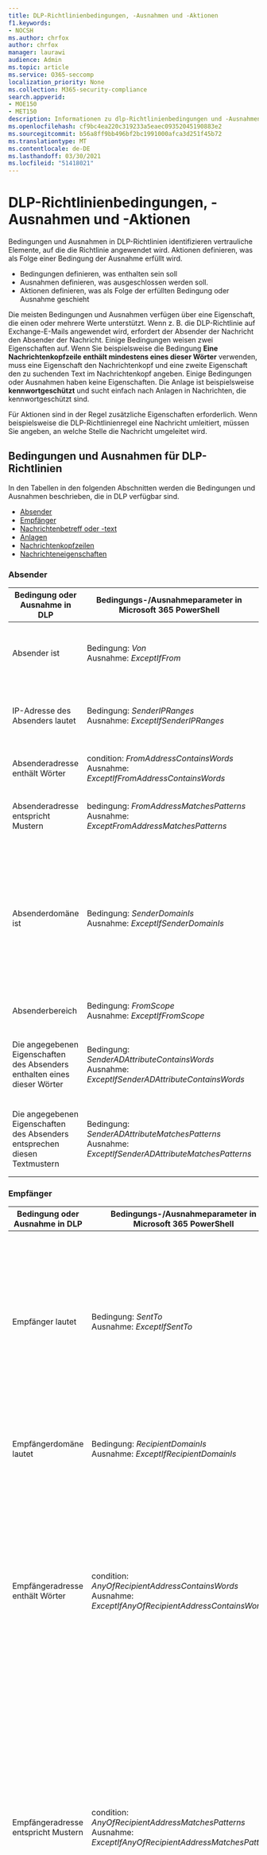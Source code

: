 ```yaml
---
title: DLP-Richtlinienbedingungen, -Ausnahmen und -Aktionen
f1.keywords:
- NOCSH
ms.author: chrfox
author: chrfox
manager: laurawi
audience: Admin
ms.topic: article
ms.service: O365-seccomp
localization_priority: None
ms.collection: M365-security-compliance
search.appverid:
- MOE150
- MET150
description: Informationen zu dlp-Richtlinienbedingungen und -Ausnahmen
ms.openlocfilehash: cf9bc4ea220c319233a5eaec09352045190883e2
ms.sourcegitcommit: b56a8ff9bb496bf2bc1991000afca3d251f45b72
ms.translationtype: MT
ms.contentlocale: de-DE
ms.lasthandoff: 03/30/2021
ms.locfileid: "51418021"
---
```

# <a name="dlp-policy-conditions-exceptions-and-actions"></a>DLP-Richtlinienbedingungen, -Ausnahmen und -Aktionen

Bedingungen und Ausnahmen in DLP-Richtlinien identifizieren vertrauliche Elemente, auf die die Richtlinie angewendet wird. Aktionen definieren, was als Folge einer Bedingung der Ausnahme erfüllt wird.

- Bedingungen definieren, was enthalten sein soll
- Ausnahmen definieren, was ausgeschlossen werden soll.
- Aktionen definieren, was als Folge der erfüllten Bedingung oder Ausnahme geschieht
 
Die meisten Bedingungen und Ausnahmen verfügen über eine Eigenschaft, die einen oder mehrere Werte unterstützt. Wenn z. B. die DLP-Richtlinie auf  Exchange-E-Mails angewendet wird, erfordert der Absender der Nachricht den Absender der Nachricht. Einige Bedingungen weisen zwei Eigenschaften auf. Wenn Sie beispielsweise die Bedingung **Eine Nachrichtenkopfzeile enthält mindestens eines dieser Wörter** verwenden, muss eine Eigenschaft den Nachrichtenkopf und eine zweite Eigenschaft den zu suchenden Text im Nachrichtenkopf angeben. Einige Bedingungen oder Ausnahmen haben keine Eigenschaften. Die Anlage ist beispielsweise **kennwortgeschützt** und sucht einfach nach Anlagen in Nachrichten, die kennwortgeschützt sind.

Für Aktionen sind in der Regel zusätzliche Eigenschaften erforderlich. Wenn beispielsweise die DLP-Richtlinienregel eine Nachricht umleitiert, müssen Sie angeben, an welche Stelle die Nachricht umgeleitet wird. 
<!-- Some actions have multiple properties that are available or required. For example, when the rule adds a header field to the message header, you need to specify both the name and value of the header. When the rule adds a disclaimer to messages, you need to specify the disclaimer text, but you can also specify where to insert the text, or what to do if the disclaimer can't be added to the message. Typically, you can configure multiple actions in a rule, but some actions are exclusive. For example, one rule can't reject and redirect the same message.-->

## <a name="conditions-and-exceptions-for-dlp-policies"></a>Bedingungen und Ausnahmen für DLP-Richtlinien

In den Tabellen in den folgenden Abschnitten werden die Bedingungen und Ausnahmen beschrieben, die in DLP verfügbar sind.

- [Absender](#senders)
- [Empfänger](#recipients)
- [Nachrichtenbetreff oder -text](#message-subject-or-body)
- [Anlagen](#attachments)
- [Nachrichtenkopfzeilen](#message-headers)
- [Nachrichteneigenschaften](#message-properties)

### <a name="senders"></a>Absender


|**Bedingung oder Ausnahme in DLP**  |**Bedingungs-/Ausnahmeparameter in Microsoft 365 PowerShell** |**Eigenschaftstyp**  |**description**|
|---------|---------|---------|---------|
|Absender ist |Bedingung: *Von* <br/> Ausnahme: *ExceptIfFrom*      |Addresses |     Nachrichten, die von den angegebenen Postfächern, E-Mail-Benutzern, E-Mail-Kontakten oder Microsoft 365-Gruppen in der Organisation gesendet werden.|
|IP-Adresse des Absenders lautet     |Bedingung: *SenderIPRanges*<br/> Ausnahme: *ExceptIfSenderIPRanges*         |  IPAddressRanges       | Nachrichten, in denen die IP-Adresse des Absenders der angegebenen IP-Adresse entsprecht oder innerhalb des angegebenen IP-Adressbereichs liegt.       |
|Absenderadresse enthält Wörter   | condition: *FromAddressContainsWords* <br/> Ausnahme: *ExceptIfFromAddressContainsWords*        |   Words      |   Nachrichten, die die angegebenen Wörter in der E-Mail-Adresse des Absenders enthalten.|
| Absenderadresse entspricht Mustern    | bedingung: *FromAddressMatchesPatterns* <br/> Ausnahme: *ExceptFromAddressMatchesPatterns*       |      Muster   |  Nachrichten, bei denen die E-Mail-Adresse des Absenders Textmuster enthält, die mit dem angegebenen regulären Ausdruck übereinstimmen.  |
|Absenderdomäne ist  |  Bedingung: *SenderDomainIs* <br/> Ausnahme: *ExceptIfSenderDomainIs*       |DomainName         |     Nachrichten, bei denen die Domäne der E-Mail-Adresse des Absenders dem angegebenen Wert entspricht. Wenn Sie Absenderdomänen  suchen müssen, die die angegebene Domäne enthalten (z. B. eine beliebige Unterdomäne einer Domäne), verwenden Sie **die** Bedingung Absenderadresse entspricht (*FromAddressMatchesPatterns*) und geben Sie die Domäne mit der Syntax " \. domain \. com$" an.    |
|Absenderbereich    | Bedingung: *FromScope* <br/> Ausnahme: *ExceptIfFromScope*    | UserScopeFrom    |    Nachrichten, die von internen oder externen Absendern gesendet werden.    |
|Die angegebenen Eigenschaften des Absenders enthalten eines dieser Wörter|Bedingung: *SenderADAttributeContainsWords* <br/> Ausnahme: *ExceptIfSenderADAttributeContainsWords*|First-Eigenschaft: `ADAttribute` <p> Zweite Eigenschaft: `Words`|Nachrichten, bei denen das angegebene Active DirectoryAttribut des Absenders eines der angegebenen Wörter enthält.|
|Die angegebenen Eigenschaften des Absenders entsprechen diesen Textmustern|Bedingung: *SenderADAttributeMatchesPatterns* <br/> Ausnahme: *ExceptIfSenderADAttributeMatchesPatterns*|First-Eigenschaft: `ADAttribute` <p> Zweite Eigenschaft: `Patterns`|Nachrichten, bei denen das angegebene Active Directory-Attribut des Absenders Textmuster enthält, die mit dem angegebenen regulären Ausdruck übereinstimmen.|

### <a name="recipients"></a>Empfänger

|**Bedingung oder Ausnahme in DLP**| **Bedingungs-/Ausnahmeparameter in Microsoft 365 PowerShell** |    **Eigenschaftstyp** | **description**|
|---------|---------|---------|---------|
|Empfänger lautet|  Bedingung: *SentTo* <br/> Ausnahme: *ExceptIfSentTo* | Addresses | Nachrichten, bei denen es sich bei einem der Empfänger um das angegebene Postfach, den E-Mail-Benutzer oder den E-Mail-Kontakt in der Organisation handelt. Die Empfänger können in den Feldern **To**, **Cc** oder **Bcc** der Nachricht angegeben werden.  |
|Empfängerdomäne lautet|   Bedingung: *RecipientDomainIs* <br/> Ausnahme: *ExceptIfRecipientDomainIs* |   DomainName |    Nachrichten, bei denen die Domäne der E-Mail-Adresse des Empfängers dem angegebenen Wert entspricht.|
|Empfängeradresse enthält Wörter|  condition: *AnyOfRecipientAddressContainsWords* <br/> Ausnahme: *ExceptIfAnyOfRecipientAddressContainsWords*|  Words|  Nachrichten, die die angegebenen Wörter in der E-Mail-Adresse des Empfängers enthalten. <br/>**Hinweis**: Diese Bedingung berücksichtigt keine Nachrichten, die an Proxyadressen des Empfängers gesendet werden. Es werden nur Nachrichten berücksichtigt, die an die primäre E-Mail-Adresse des Empfängers gesendet werden.|
|Empfängeradresse entspricht Mustern| condition: *AnyOfRecipientAddressMatchesPatterns* <br/> Ausnahme: *ExceptIfAnyOfRecipientAddressMatchesPatterns*| Muster    |Nachrichten, bei denen die E-Mail-Adresse des Empfängers Textmuster enthält, die mit dem angegebenen regulären Ausdruck übereinstimmen. <br/> **Hinweis**: Diese Bedingung berücksichtigt keine Nachrichten, die an Proxyadressen des Empfängers gesendet werden. Es werden nur Nachrichten berücksichtigt, die an die primäre E-Mail-Adresse des Empfängers gesendet werden.|
|An Mitglied von gesendet| Bedingung: *SentToMemberOf* <br/> Ausnahme: *ExceptIfSentToMemberOf*|  Addresses|  Nachrichten, die Empfänger enthalten, die Mitglied der angegebenen Verteilergruppe, E-Mail-aktivierten Sicherheitsgruppe oder Microsoft 365-Gruppe sind. Die Gruppe kann in den Feldern **To**, **Cc** oder **Bcc** der Nachricht sein.|

### <a name="message-subject-or-body"></a>Nachrichtenbetreff oder -text

|**Bedingung oder Ausnahme in DLP** | **Bedingungs-/Ausnahmeparameter in Microsoft 365 PowerShell** |**Eigenschaftstyp**| **description**|
|---------|---------|---------|---------|
|Betreff enthält Wörter oder Ausdrücke| Bedingung: *SubjectContainsWords* <br/> Ausnahme: *ExceptIf SubjectContainsWords*| Words   |Nachrichten, deren Feld Subject die angegebenen Wörter enthält.|
|Betreff entspricht Mustern|Bedingung: *SubjectMatchesPatterns* <br/> Ausnahme: *ExceptIf SubjectMatchesPatterns*|Muster   |Nachrichten, bei denen das Feld Subject Textmuster enthält, die den angegebenen regulären Ausdrücken entsprechen.|
|Inhalt enthält|  bedingung: *ContentContainsSensitiveInformation* <br/> Ausnahme *ExceptIfContentContainsSensitiveInformation*| SensitiveInformationTypes|  Nachrichten oder Dokumente, die vertrauliche Informationen enthalten, wie durch DLP-Richtlinien (Data Loss Prevention, Verhinderung von Datenverlust) definiert.|
| Muster für Betreff- oder Textkörper-Übereinstimmungen    | Bedingung: *SubjectOrBodyMatchesPatterns* <br/> Ausnahme: *ExceptIfSubjectOrBodyMatchesPatterns*    | Muster    | Nachrichten, bei denen das Betrefffeld oder der Nachrichtentext Textmuster enthält, die den angegebenen regulären Ausdrücken entsprechen.    |
| Betreff oder Textkörper enthält Wörter    | Bedingung: *SubjectOrBodyContainsWords* <br/> Ausnahme: *ExceptIfSubjectOrBodyContainsWords*    | Words    | Nachrichten mit den angegebenen Wörtern im Betrefffeld oder Nachrichtentext    |


### <a name="attachments"></a>Anlagen

|**Bedingung oder Ausnahme in DLP**| **Bedingungs-/Ausnahmeparameter in Microsoft 365 PowerShell**| **Eigenschaftstyp**   |**description**|
|---------|---------|---------|---------|
|Anlage ist passwortgeschützt|bedingung: *DocumentIsPasswordProtected* <br/> Ausnahme: *ExceptIfDocumentIsPasswordProtected*|keine| Nachrichten, bei denen eine Anlage kennwortgeschützt ist (und daher nicht überprüft werden kann). Die Kennworterkennung funktioniert nur für Office-Dokumente, ZIP-Dateien und 7z-Dateien.|
|Die Dateierweiterung der Anlage ist|Bedingung: *ContentExtensionMatchesWords* <br/> Ausnahme: *ExceptIfContentExtensionMatchesWords*|  Words   |Nachrichten, bei denen die Dateierweiterung einer Anlage einem der angegebenen Wörter entspricht.|
|Inhalt einer E-Mail-Anlage konnte nicht gescannt werden|condition: *DocumentIsUnsupported* <br/>Ausnahme: *ExceptIf DocumentIsUnsupported*|   N/V|    Nachrichten, für die eine Anlage von Exchange Online nicht systemintern erkannt wird.|
|Inhalt einer E-Mail-Anlage wurde nicht vollständig gescannt|   Bedingung: *ProcessingLimitExceeded* <br/> Ausnahme: *ExceptIfProcessingLimitExceeded*|    N/V |Nachrichten, bei denen das Regelmodul das Prüfen der Anlagen nicht abschließen konnte. Sie können diese Bedingung zum Erstellen von Regeln verwenden, die zusammenarbeiten, um Nachrichten zu ermitteln und zu verarbeiten, deren Inhalt nicht vollständig überprüft werden konnte.|
|Dokumentname enthält Wörter|Bedingung: *DocumentNameMatchesWords* <br/> Ausnahme: *ExceptIfDocumentNameMatchesWords* |Words  |Nachrichten, bei denen der Dateiname einer Anlage einem der angegebenen Wörter entspricht.|
|Dokumentname entspricht Mustern|bedingung: *DocumentNameMatchesPatterns* <br/> Ausnahme: *ExceptIfDocumentNameMatchesPatterns*|    Muster    |Nachrichten, bei denen der Dateiname einer Anlage Textmuster enthält, die mit dem angegebenen regulären Ausdruck übereinstimmen.|
|Dokumenteigenschaft lautet|Bedingung: *ContentPropertyContainsWords* <br/> Ausnahme: *ExceptIfContentPropertyContainsWords* |Words| Nachrichten oder Dokumente, bei denen die Dateierweiterung einer Anlage einem der angegebenen Wörter entspricht.|
|Dokumentgröße gleich oder größer als| bedingung: *DocumentSizeOver* <br/> Ausnahme: *ExceptIfDocumentSizeOver*|    Size    |Nachrichten, bei denen eine Anlage größer oder gleich dem angegebenen Wert ist.|
|Der Inhalt einer Anlage enthält eines der folgenden Wörter:| Bedingung: *DocumentContainsWords* <br/> Ausnahme: *ExceptIfDocumentContainsWords* |`Words`|Nachrichten, bei denen eine Anlage die angegebenen Wörter enthält.|
|Inhalt von Anlagen entspricht diesen Textmustern|Bedingung: *DocumentMatchesPatterns* <br/> Ausnahme: *ExceptIfDocumentMatchesPatterns* |`Patterns`|Nachrichten, bei denen eine Anlage Textmuster enthält, die mit dem angegebenen regulären Ausdruck übereinstimmen. |

### <a name="message-headers"></a>Nachrichtenkopfzeilen

|**Bedingung oder Ausnahme in DLP**| **Bedingungs-/Ausnahmeparameter in Microsoft 365 PowerShell**| **Eigenschaftstyp**|  **description**|
|---------|---------|---------|---------|
|Kopfzeile enthält Wörter oder Ausdrücke|Bedingung: *HeaderContainsWords* <br/> Ausnahme: *ExceptIfHeaderContainsWords*|  #A0  |Nachrichten, die das angegebene Header-Feld enthalten, und der Wert des Header-Felds enthält die angegebenen Wörter.|
|Kopfzeile entspricht Mustern|   Bedingung: *HeaderMatchesPatterns* <br/> Ausnahme: *ExceptIfHeaderMatchesPatterns*|    #A0  |Nachrichten, die das angegebene Header-Feld enthalten, und der Wert des Header-Felds enthält die angegebenen regulären Ausdrücke.|

### <a name="message-properties"></a>Nachrichteneigenschaften

|**Bedingung oder Ausnahme in DLP**| **Bedingungs-/Ausnahmeparameter in Microsoft 365 PowerShell**| **Eigenschaftstyp**   |**description**|
|---------|---------|---------|---------|
| Mit Wichtigkeit    | bedingung: *WithImportance* <br/> Ausnahme: *ExceptIfWithImportance*    | Importance    | Nachrichten, die mit der angegebenen Wichtigkeitsstufe markiert sind.    |
| Inhaltszeichensatz enthält Wörter    | Bedingung: *ContentCharacterSetContainsWords* <br/> *ExceptIfContentCharacterSetContainsWords*    | CharacterSets    | Nachrichten, die beliebige der angegebenen Zeichensatznamen enthalten.    |
| Absenderüberschreibung    | Bedingung: *HasSenderOverride* <br/> Ausnahme: *ExceptIfHasSenderOverride*    | N/V    | Nachrichten, bei denen der Absender ausgewählt hat, eine Data Loss Prevention (DLP)-Richtlinie außer Kraft zu setzen. Weitere Informationen zu DLP-Richtlinien finden Sie unter [Verhinderung von Datenverlust.](./data-loss-prevention-policies.md)   |
| Übereinstimmungen mit dem Nachrichtentyp    | bedingung: *MessageTypeMatches* <br/> Ausnahme: *ExceptIfMessageTypeMatches*    | MessageType    | Nachrichten vom angegebenen Typ.    |
|Die Nachrichtengröße ist größer als oder gleich| Bedingung: *MessageSizeOver* <br/> Ausnahme: *ExceptIfMessageSizeOver* |`Size`|Nachrichten, deren Gesamtgröße (Nachricht sowie Anlagen) größer oder gleich dem angegebenen Wert ist. **Hinweis**: Grenzwerte für die Nachrichtengröße für Postfächer werden vor E-Mail-Flussregeln ausgewertet. Eine Nachricht, die für ein Postfach zu groß ist, wird zurückgewiesen, bevor eine Regel mit dieser Bedingung auf diese Nachricht angewendet wird.|

## <a name="actions-for-dlp-policies"></a>Aktionen für DLP-Richtlinien

In dieser Tabelle werden die Aktionen beschrieben, die in DLP verfügbar sind.


|**Aktion in DLP**|**Aktionsparameter in Microsoft 365 PowerShell**|**Eigenschaftstyp**|**description**|
|---------|---------|---------|---------|
|Kopfzeile festlegen|SetHeader|First-Eigenschaft: *Headername* </br> Zweite Eigenschaft: *Header-Wert*|Der Parameter SetHeader gibt eine Aktion für die DLP-Regel an, die ein Kopfzeilenfeld und einen Wert im Nachrichtenkopf hinzufügt oder ändert. Dieser Parameter verwendet die Syntax "HeaderName:HeaderValue". Sie können mehrere Kopfzeilennamen- und Wertpaare durch Kommas getrennt angeben.|
|Header entfernen| RemoveHeader| Erste Eigenschaft: *MessageHeaderField*</br> Zweite Eigenschaft: *String*|  Der Parameter RemoveHeader gibt eine Aktion für die DLP-Regel an, die ein Kopfzeilenfeld aus dem Nachrichtenkopf entfernt. Dieser Parameter verwendet die Syntax "HeaderName" oder "HeaderName:HeaderValue". Sie können mehrere Kopfzeilennamen oder Kopfzeilennamen- und Wertpaare durch Kommas getrennt angeben.|
|Umleiten der Nachricht an bestimmte Benutzer|*RedirectMessageTo*|Addresses| Leitet die Nachricht an die angegebene Empfänger um. Die Nachricht wird nicht an die Originalempfänger übermittelt, und der Absender und die Originalempfänger werden nicht benachrichtigt.|
|Weiterleiten der Nachricht zur Genehmigung an den Vorgesetzten des Absenders| Mittel|First-Eigenschaft: *ModerateMessageByManager*</br> Zweite Eigenschaft: *Boolean*|Der Parameter Moderate gibt eine Aktion für die DLP-Regel an, die die E-Mail-Nachricht an einen Moderator sendet. Dieser Parameter verwendet die Syntax: @{ModerateMessageByManager = <$true \| $false>;|
|Weiterleiten der Nachricht zur Genehmigung an bestimmte genehmigende Benutzer| Mittel|First-Eigenschaft: *ModerateMessageByUser*</br>Zweite Eigenschaft: *Addresses*|Der Parameter Moderate gibt eine Aktion für die DLP-Regel an, die die E-Mail-Nachricht an einen Moderator sendet. Dieser Parameter verwendet die Syntax: @{ ModerateMessageByUser = @("emailaddress1","emailaddress2",..."emailaddressN")}|
|Empfänger hinzufügen|AddRecipients|First-Eigenschaft: *Field*</br>Zweite Eigenschaft: *Addresses*| Fügt dem Feld An/Cc/Bcc der Nachricht einen oder mehrere Empfänger hinzu. Dieser Parameter verwendet die Syntax: @{<AddToRecipients \| CopyTo \| BlindCopyTo> = "emailaddress"}|
|Hinzufügen des Vorgesetzten des Absenders als Empfänger|AddRecipients | First-Eigenschaft: *AddedManagerAction*</br>Zweite Eigenschaft: *Field* | Fügt den Vorgesetzten des Absenders als angegebenen Empfängertyp der Nachricht hinzu ( To, Cc, Bcc ) oder leitet die Nachricht an den Vorgesetzten des Absenders ohne Benachrichtigung des Absenders oder des Empfängers um. Diese Aktion funktioniert nur, wenn das Manager -Attribut des Absenders in Active Directory definiert ist. Dieser Parameter verwendet die Syntax: @{AddManagerAsRecipientType = "<To \| Cc \| Bcc>"}|    
Vordefinierter Betreff    |PrependSubject    |String    |Fügt den angegebenen Text am Anfang des Felds Subject der Nachricht ein. Verwenden Sie ein Leerzeichen oder einen Doppelpunkt (:) als letztes Zeichen des angegebenen Texts, um ihn vom ursprünglichen Betrefftext zu unterscheiden.</br>Um zu verhindern, dass nachrichten, die bereits den Text im Betreff enthalten (z. B. Antworten), dieselbe Zeichenfolge hinzugefügt werden, fügen Sie der Regel die Ausnahme "Der Betreff enthält Wörter" (ExceptIfSubjectContainsWords) hinzu.    
|Anwenden eines HTML-Haftungsausschlusses    |ApplyHtmlDisclaimer    |First-Eigenschaft: *Text*</br>Zweite Eigenschaft: *Location*</br>Dritte Eigenschaft: *Fallbackaktion*    |Wendet den angegebenen HTML-Haftungsausschluss auf den erforderlichen Speicherort der Nachricht an.</br>Dieser Parameter verwendet die Syntax: @{ Text = " " ; Location = <Append \| Prepend>; FallbackAction = <\| Wrap Ignore \| Reject> }
|Entfernen von Office 365-Nachrichtenverschlüsselung und -rechteschutz    | RemoveRMSTemplate | n/v| Entfernt die auf eine E-Mail angewendete Office 365-Verschlüsselung.|
